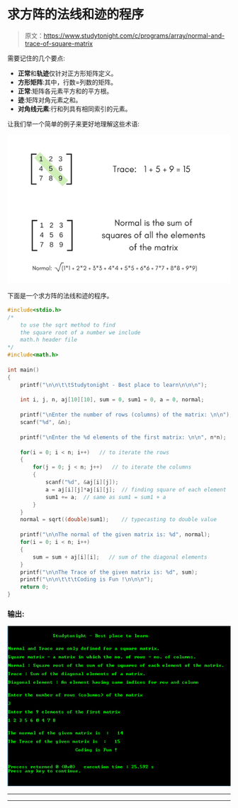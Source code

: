 # 求方阵的法线和迹的程序

> 原文：<https://www.studytonight.com/c/programs/array/normal-and-trace-of-square-matrix>

需要记住的几个要点:

*   **正常**和**轨迹**仅针对正方形矩阵定义。
*   **方形矩阵**:其中，行数=列数的矩阵。
*   **正常**:矩阵各元素平方和的平方根。
*   **迹**:矩阵对角元素之和。
*   **对角线元素**:行和列具有相同索引的元素。

让我们举一个简单的例子来更好地理解这些术语:

![Normal and Trace of matrix](img/d25662b428748c0426d7e6744df506bf.png)

下面是一个求方阵的法线和迹的程序。

```cpp
#include<stdio.h>
/* 
    to use the sqrt method to find 
    the square root of a number we include
    math.h header file
*/
#include<math.h>  

int main()
{
    printf("\n\n\t\tStudytonight - Best place to learn\n\n\n");

    int i, j, n, aj[10][10], sum = 0, sum1 = 0, a = 0, normal;

    printf("\nEnter the number of rows (columns) of the matrix: \n\n");
    scanf("%d", &n);

    printf("\nEnter the %d elements of the first matrix: \n\n", n*n);

    for(i = 0; i < n; i++)   // to iterate the rows
    {
        for(j = 0; j < n; j++)   // to iterate the columns
        {
            scanf("%d", &aj[i][j]);
            a = aj[i][j]*aj[i][j];  // finding square of each element
            sum1 += a;  // same as sum1 = sum1 + a
        }
    }
    normal = sqrt((double)sum1);    // typecasting to double value

    printf("\n\nThe normal of the given matrix is: %d", normal);
    for(i = 0; i < n; i++)
    {
        sum = sum + aj[i][i];   // sum of the diagonal elements
    }
    printf("\n\nThe Trace of the given matrix is: %d", sum);
    printf("\n\n\t\t\tCoding is Fun !\n\n\n");
    return 0;
}
```

### 输出:

![Program to find Normal and Trace of a Square Matrix](img/2ff13d907c52f9b084de0a837404b812.png)

* * *

* * *